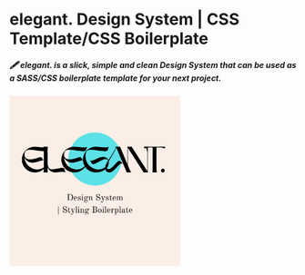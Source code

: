 # elegant. Design System | CSS Template/CSS Boilerplate
<h5>🖋 elegant. is a slick, simple and clean Design System that can be used as a SASS/CSS boilerplate template for your next project.</h5>
<img src="img/logo-white.png" alt="Logo" width="300" height="300">
